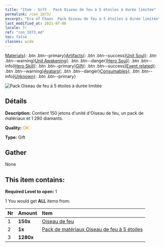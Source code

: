 ```yaml
---
title: "Item - Gift - Pack Oiseau de feu à 5 étoiles à durée limitée"
permalink: /con_1873/
excerpt: "Era of Chaos  Pack Oiseau de feu à 5 étoiles à durée limitée"
last_modified_at: 2021-07-06
locale: fr
ref: "con_1873.md"
toc: false
classes: wide
---
```

 [Materials](/ItemsFR/){: .btn .btn--primary}[Artifacts](/ItemsFR/Artifacts/){: .btn .btn--success}[Unit Soul](/ItemsFR/UnitSoul/){: .btn .btn--warning}[Unit Awakening](/ItemsFR/UnitAwakening/){: .btn .btn--danger}[Hero Soul](/ItemsFR/HeroSoul/){: .btn .btn--info}[Hero Skill](/ItemsFR/HeroSkill/){: .btn .btn--primary}[Gift](/ItemsFR/Gift/){: .btn .btn--success}[Event related](/ItemsFR/Events/){: .btn .btn--warning}[Avatars](/ItemsFR/Avatars/){: .btn .btn--danger}[Consumables](/ItemsFR/Consumables/){: .btn .btn--info}[Unknown](/ItemsFR/Unknown/){: .btn .btn--primary}

 ![Pack Oiseau de feu à 5 étoiles à durée limitée](/images/t/i_907496.png)

## Détails
 **Description:** Contient 150 jetons d'unité d'Oiseau de feu, un pack de matériaux et 1 280 diamants.

 **Quality:** <span style="color: #FF8C00">OK</span>

 **Type:** Gift

## Gather

  None

## This item contains:

 **Required Level to open:** 1

 1 You would get **ALL** items  from:

  | Nr | Amount |     Item    |
  |:---|:-------|:------------|
  | 1 |  **150x** | [Oiseau de feu](/ItemsFR/unt_268/) |  | 
  | 2 |  **1x** | [Pack de matériaux Oiseau de feu à 5 étoiles](/ItemsFR/con_1877/) |  | 
  | 3 |  **1280x** | <i class="fas fa-gem"/> |  | 
